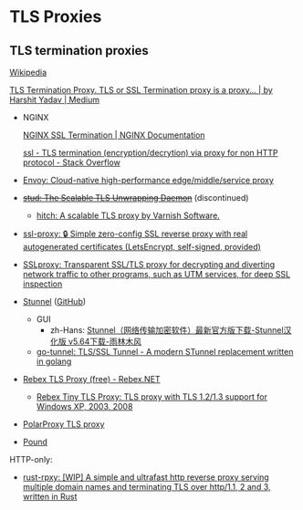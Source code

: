 # TLS Proxies
## TLS termination proxies
[Wikipedia](https://en.wikipedia.org/wiki/TLS_termination_proxy)

[TLS Termination Proxy. TLS or SSL Termination proxy is a proxy... | by Harshit Yadav | Medium](https://harshityadav95.medium.com/tls-termination-proxy-3733b69680cb)

- NGINX

  [NGINX SSL Termination | NGINX Documentation](https://docs.nginx.com/nginx/admin-guide/security-controls/terminating-ssl-http/)

  [ssl - TLS termination (encryption/decrytion) via proxy for non HTTP protocol - Stack Overflow](https://stackoverflow.com/questions/64875113/tls-termination-encryption-decrytion-via-proxy-for-non-http-protocol)

- [Envoy: Cloud-native high-performance edge/middle/service proxy](https://github.com/envoyproxy/envoy)

- ~~[stud: The Scalable TLS Unwrapping Daemon](https://github.com/bumptech/stud)~~ (discontinued)
  - [hitch: A scalable TLS proxy by Varnish Software.](https://github.com/varnish/hitch)

- [ssl-proxy: :lock: Simple zero-config SSL reverse proxy with real autogenerated certificates (LetsEncrypt, self-signed, provided)](https://github.com/suyashkumar/ssl-proxy)
- [SSLproxy: Transparent SSL/TLS proxy for decrypting and diverting network traffic to other programs, such as UTM services, for deep SSL inspection](https://github.com/sonertari/SSLproxy)
- [Stunnel](https://www.stunnel.org/) ([GitHub](https://github.com/mtrojnar/stunnel))
  - GUI
    - zh-Hans: [Stunnel（网络传输加密软件）最新官方版下载-Stunnel汉化版 v5.64下载-雨林木风](https://www.ylmfu.com/soft/html/66310.html)
  - [go-tunnel: TLS/SSL Tunnel - A modern STunnel replacement written in golang](https://github.com/opencoff/go-tunnel)

- [Rebex TLS Proxy (free) - Rebex.NET](https://www.rebex.net/tls-proxy/)
  - [Rebex Tiny TLS Proxy: TLS proxy with TLS 1.2/1.3 support for Windows XP, 2003, 2008](https://github.com/rebexnet/RebexTinyTlsProxy)
- [PolarProxy TLS proxy](https://www.netresec.com/?page=PolarProxy)
- [Pound](https://maucher-online.com/pound/)

HTTP-only:
- [rust-rpxy: \[WIP\] A simple and ultrafast http reverse proxy serving multiple domain names and terminating TLS over http/1.1, 2 and 3, written in Rust](https://github.com/junkurihara/rust-rpxy)